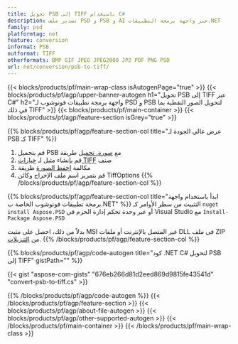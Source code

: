 ```yaml
---
title: تحويل PSB إلى TIFF باستخدام C#
description: تصدير ملف PSD و PSB و AI عبر واجهة برمجة التطبيقات.NET
family: psd
platformtag: net
feature: conversion
informat: PSB
outformat: TIFF
otherformats: BMP GIF JPEG JPEG2000 JP2 PDF PNG PSD
url: net/conversion/psb-to-tiff/
---
```


{{< blocks/products/pf/main-wrap-class isAutogenPage="true" >}}
{{< blocks/products/pf/agp/upper-banner-autogen h1="تحويل PSB إلى TIFF عبر C#" h2="واجهة برمجة تطبيقات فوتوشوب لـ PSD و PSB لتحويل الصور النقطية بما في ذلك TIFF" >}}
{{< blocks/products/pf/main-container >}}
{{< blocks/products/pf/agp/feature-section isGrey="true" >}}

{{% blocks/products/pf/agp/feature-section-col title="عرض عالي الجودة لـ PSB كـ TIFF" %}}
1. قم بتحميل PSB مع [صورة. تحميل](https://apireference.aspose.com/psd/net/aspose.psd/image/methods/load/index) طريقة
1. قم بإنشاء مثيل لـ [خيارات TIFF](https://apireference.aspose.com/psd/net/aspose.psd.imageoptions/tiffoptions) صنف
1. مكالمة [احفظ الصورة](https://apireference.aspose.com/psd/net/aspose.psd/image/methods/save/index) طريقة
1. قم بتمرير اسم ملف الإخراج وكائن TiffOptions
{{% /blocks/products/pf/agp/feature-section-col %}}

{{% blocks/products/pf/agp/feature-section-col title="ابدأ باستخدام واجهة برمجة تطبيقات فوتوشوب الخاصة ب.NET" %}}
التثبيت من سطر الأوامر كـ ```nuget install Aspose.PSD``` أو عبر وحدة تحكم إدارة الحزم في Visual Studio مع ```Install-Package Aspose.PSD```

بدلاً من ذلك، احصل على مثبت MSI غير المتصل بالإنترنت أو ملفات DLL في ملف ZIP من [التنزيلات](https://releases.aspose.com/psd/net).
{{% /blocks/products/pf/agp/feature-section-col %}}

{{% blocks/products/pf/agp/code-autogen title="كود .NET C# لتحويل PSB إلى TIFF" gistPath="" %}}

{{< gist "aspose-com-gists" "676eb266d81d2eed869d9815fe43541d" "convert-psb-to-tiff.cs" >}}

{{% /blocks/products/pf/agp/code-autogen %}}
{{< /blocks/products/pf/agp/feature-section >}}
{{< blocks/products/pf/agp/about-file-autogen >}}
{{< blocks/products/pf/agp/other-supported-autogen >}}
{{< /blocks/products/pf/main-container >}}
{{< /blocks/products/pf/main-wrap-class >}}
